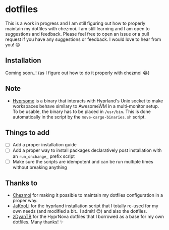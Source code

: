 # dotfiles

This is a work in progress and I am still figuring out how to properly maintain my dotfiles with chezmoi. I am still learning and I am open to suggestions and feedback. Please feel free to open an issue or a pull request if you have any suggestions or feedback. I would love to hear from you! 😊

## Installation

Coming soon..! (as I figure out how to do it properly with chezmoi 😂)

## Note

- [Hyprsome](https://github.com/sopa0/hyprsome) is a binary that interacts with Hyprland's Unix socket to make workspaces behave similary to AwesomeWM in a multi-monitor setup. To be usable, the binary has to be placed in `/usr/bin`. This is done automatically in the script by the `move-cargo-binaries.sh` script.

## Things to add

- [ ] Add a proper installation guide
- [ ] Add a proper way to install packages declaratively post installation with an `run_onchange_` prefix script
- [ ] Make sure the scripts are idempotent and can be run multiple times without breaking anything

## Thanks to

- [Chezmoi](https://www.chezmoi.io/) for making it possible to maintain my dotfiles configuration in a proper way.
- [JaKooLi](https://github.com/JaKooLit/Arch-Hyprland/tree/main) for the hyprland installation script that I totally re-used for my own needs (and modified a bit.. I admit! 😊) and also the dotfiles.
- [zDyanTB](https://github.com/zDyanTB/HyprNova) for the HyprNova dotfiles that I borrowed as a base for my own dotfiles. Many thanks! ✨
